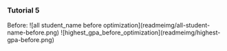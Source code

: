<h3>Tutorial 5</h3>
Before:
![all student_name before optimization](readmeimg/all-student-name-before.png)
![highest_gpa_before_optimization](readmeimg/highest-gpa-before.png)

